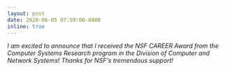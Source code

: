 ```yaml
---
layout: post
date: 2020-06-05 07:59:00-0400
inline: true
---
```


*I am excited to announce that I received the NSF CAREER Award from the Computer Systems Research program in the Division of Computer and Network Systems! Thanks for NSF's tremendous support!*